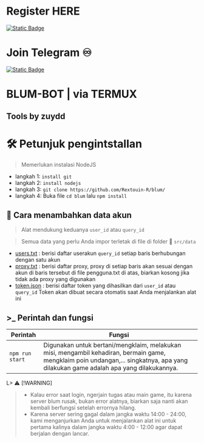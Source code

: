 # Register HERE
[![Static Badge](https://img.shields.io/badge/Telegram-Bot%20Link-Link?style=for-the-badge&logo=Telegram&logoColor=white&logoSize=auto&color=blue)](        )

# Join Telegram  ♾︎ 
[![Static Badge](https://img.shields.io/badge/Telegram-Airdrop◾unlimited-Link?style=for-the-badge&logo=Telegram&logoColor=white&logoSize=auto&color=blue)](https://t.me/UNLXairdop)

# BLUM-BOT | via TERMUX 

## Tools by zuydd

# 🛠️ Petunjuk pengintstallan 

> Memerlukan instalasi NodeJS

- langkah 1: `install git`
- langkah 2: `install nodejs`
- langkah 3: `git clone https://github.com/Rextouin-R/blum/`
- langkah 4:  Buka file `cd blum` lalu `npm install`

## 💾 Cara menambahkan data akun

> Alat mendukung keduanya  `user_id` atau `query_id`

> Semua data yang perlu Anda impor terletak di file di folder 📁 `src/data`

- [users.txt](src/data/users.txt) : berisi daftar userakun `query_id` setiap baris berhubungan dengan satu akun
- [proxy.txt](src/data/proxy.txt) :  berisi daftar proxy, proxy di setiap baris akan sesuai dengan akun di baris tersebut di file pengguna.txt di atas, biarkan kosong jika tidak ada proxy yang digunakan
- [token.json](src/data/token.json) : berisi daftar token yang dihasilkan dari `user_id` atau `query_id` Token akan dibuat secara otomatis saat Anda menjalankan alat ini

## >\_ Perintah dan fungsi 

| Perintah            | Fungsi                                                                                                                  |
| --------------- | -------------------------------------------------------------------------------------------------------------------------- |
| `npm run start` | Digunakan untuk bertani/mengklaim, melakukan misi, mengambil kehadiran, bermain game, mengklaim poin undangan,... singkatnya, apa yang dilakukan game adalah apa yang dilakukannya. |

L> ⚠️ [!WARNING]
>
> - Kalau error saat login, ngerjain tugas atau main game, itu karena server blum rusak, bukan error alatnya, biarkan saja nanti akan kembali berfungsi setelah errornya hilang.
> - Karena server sering gagal dalam jangka waktu 14:00 - 24:00, kami menganjurkan Anda untuk menjalankan alat ini untuk pertama kalinya dalam jangka waktu 4:00 - 12:00 agar dapat berjalan dengan lancar.

